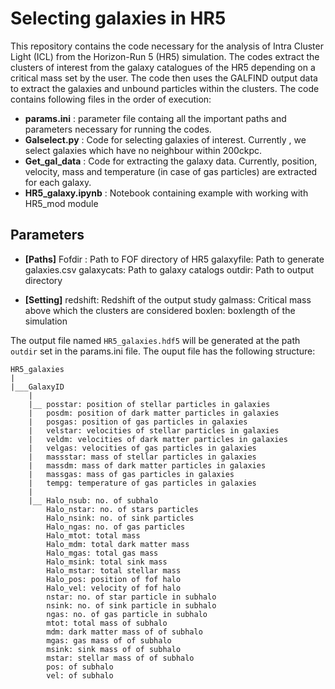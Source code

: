 # Selecting galaxies in HR5

This repository contains the code necessary for the analysis of Intra Cluster Light (ICL) from the Horizon-Run 5 (HR5) simulation. The codes extract the clusters of interest from the galaxy catalogues of the HR5 depending on a critical mass set by the user. The code then uses the GALFIND output data to extract the galaxies and unbound particles within the clusters. The code contains following files in the order of execution:

- **params.ini** : parameter file containg all the important paths and parameters necessary for running the codes.
- **Galselect.py** : Code for selecting galaxies of interest. Currently , we select galaxies which have no neighbour within 200ckpc.
- **Get_gal_data** : Code for extracting the galaxy data. Currently, position, velocity, mass and temperature (in case of gas particles) are extracted for each galaxy. 
- **HR5_galaxy.ipynb** : Notebook containing example with working with HR5_mod module


## Parameters

- **[Paths]**
    Fofdir : Path to FOF directory of HR5 
    galaxyfile: Path to generate galaxies.csv
    galaxycats: Path to galaxy catalogs 
    outdir: Path to output directory

- **[Setting]**
    redshift: Redshift of the output study
    galmass: Critical mass above which the clusters are considered
    boxlen: boxlength of the simulation

The output file named `HR5_galaxies.hdf5` will be generated at the path `outdir` set in the params.ini file. The ouput file has the following structure:

```
HR5_galaxies
|
|___GalaxyID
    |
    |__ posstar: position of stellar particles in galaxies
    |   posdm: position of dark matter particles in galaxies
    |   posgas: position of gas particles in galaxies
    |   velstar: velocities of stellar particles in galaxies
    |   veldm: velocities of dark matter particles in galaxies
    |   velgas: velocities of gas particles in galaxies
    |   massstar: mass of stellar particles in galaxies
    |   massdm: mass of dark matter particles in galaxies
    |   massgas: mass of gas particles in galaxies
    |   tempg: temperature of gas particles in galaxies
    |
    |__ Halo_nsub: no. of subhalo
        Halo_nstar: no. of stars particles
        Halo_nsink: no. of sink particles
        Halo_ngas: no. of gas particles
        Halo_mtot: total mass
        Halo_mdm: total dark matter mass
        Halo_mgas: total gas mass
        Halo_msink: total sink mass
        Halo_mstar: total stellar mass
        Halo_pos: position of fof halo
        Halo_vel: velocity of fof halo
        nstar: no. of star particle in subhalo
        nsink: no. of sink particle in subhalo
        ngas: no. of gas particle in subhalo
        mtot: total mass of subhalo
        mdm: dark matter mass of of subhalo
        mgas: gas mass of of subhalo
        msink: sink mass of of subhalo
        mstar: stellar mass of of subhalo
        pos: of subhalo
        vel: of subhalo

```


